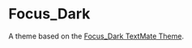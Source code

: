 # Focus_Dark

A theme based on the [Focus_Dark TextMate Theme](http://colorsublime.com/theme/Focus_Dark).
